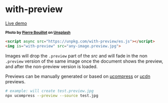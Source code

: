 # with-preview

[Live demo](https://webreflection.github.io/with-preview/test/)

<sup>**Photo by [Pierre Bouillot](https://unsplash.com/@pbouillot) on [Unsplash](https://unsplash.com/)**</sup>

```html
<script async src="https://unpkg.com/with-preview/es.js"></script>
<img is="with-preview" src="any-image.preview.jpg">
```

Images will drop the `.preview` part of the _src_ and will fade in the non `.preview` version of the same image once the document shows the preview, and after the non-preview version is loaded.

Previews can be manually generated or based on [µcompress](https://github.com/WebReflection/ucompress#readme) or [µcdn](https://github.com/WebReflection/ucdn#readme) previews.

```sh
# example: will create test.preview.jpg
npx ucompress --preview --source test.jpg
```
